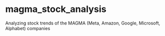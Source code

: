 # magma_stock_analysis

Analyzing stock trends of the MAGMA (Meta, Amazon, Google, Microsoft, Alphabet) companies
